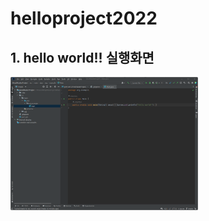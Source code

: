 # helloproject2022

## 1. hello world!! 실행화면

<img 
src='https://github.com/jeeyunryu/helloproject2022/blob/master/screenshots/Screenshot%202022-09-02%20170900.png?raw=true' width='300'>
